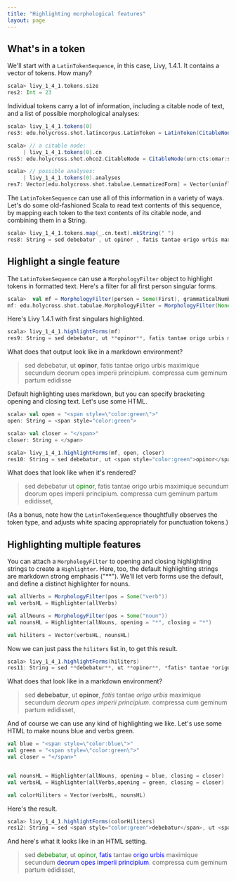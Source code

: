 ```yaml
---
title: "Highlighting morphological features"
layout: page
---
```






## What's in a token

We'll start with a `LatinTokenSequence`, in this case, Livy, 1.4.1.  It contains a vector of tokens.  How many?

```scala
scala> livy_1_4_1.tokens.size
res2: Int = 23
```

Individual tokens carry a lot of information, including a citable node of text, and a list of possible morphological analyses:

```scala
scala> livy_1_4_1.tokens(0)
res3: edu.holycross.shot.latincorpus.LatinToken = LatinToken(CitableNode(urn:cts:omar:stoa0179.stoa001.omar_tkns:1.4.1.0,sed),LexicalToken,Vector(uninflected form: conjunction))

scala> // a citable node:
     | livy_1_4_1.tokens(0).cn
res5: edu.holycross.shot.ohco2.CitableNode = CitableNode(urn:cts:omar:stoa0179.stoa001.omar_tkns:1.4.1.0,sed)

scala> // possible analyses:
     | livy_1_4_1.tokens(0).analyses
res7: Vector[edu.holycross.shot.tabulae.LemmatizedForm] = Vector(uninflected form: conjunction)
```

The `LatinTokenSequence` can use all of this information in a variety of ways.  Let's do some old-fashioned Scala to read text contents of this sequence, by mapping each token to the text contents of its citable node, and combining them in a String.

```scala
scala> livy_1_4_1.tokens.map(_.cn.text).mkString(" ")
res8: String = sed debebatur , ut opinor , fatis tantae origo urbis maximique secundum deorum opes imperii principium . compressa cum geminum partum edidisset ,
```


## Highlight a single feature

The `LatinTokenSequence` can use a `MorphologyFilter` object to highlight tokens in formatted text.  Here's a filter for all first person singular forms.

```scala
scala>  val mf = MorphologyFilter(person = Some(First), grammaticalNumber = Some(Singular))
mf: edu.holycross.shot.tabulae.MorphologyFilter = MorphologyFilter(None,Some(First),Some(Singular),None,None,None,None,None,None,None)
 ```


Here's Livy 1.4.1 with first singulars highlighted.

```scala
scala> livy_1_4_1.highlightForms(mf)
res9: String = sed debebatur, ut **opinor**, fatis tantae origo urbis maximique secundum deorum opes imperii principium. compressa cum geminum partum edidisset,
```

What does that output look like in a markdown environment?

>sed debebatur, ut **opinor**, fatis tantae origo urbis maximique secundum deorum opes imperii principium. compressa cum geminum partum edidisse


Default highlighting uses markdown, but you can specify bracketing opening and closing text.  Let's use some HTML.

```scala
scala> val open = "<span style=\"color:green\">"
open: String = <span style="color:green">

scala> val closer = "</span>"
closer: String = </span>

scala> livy_1_4_1.highlightForms(mf, open, closer)
res10: String = sed debebatur, ut <span style="color:green">opinor</span>, fatis tantae origo urbis maximique secundum deorum opes imperii principium. compressa cum geminum partum edidisset,
```

What does that look like when it's rendered?


> sed debebatur  ut <span style="color:green">opinor</span>, fatis tantae origo urbis maximique secundum deorum opes imperii principium. compressa cum geminum partum edidisset,

(As a bonus, note how the `LatinTokenSequence` thoughtfully observes the token type, and adjusts white spacing appropriately for punctuation tokens.)

## Highlighting multiple features

You can attach a `MorphologyFilter` to opening and closing highlighting strings to create a `Highlighter`.  Here, too, the default highlighting strings are markdown strong emphasis ("**").  We'll let verb forms use the default, and define a distinct highlighter for nouns.

```scala
val allVerbs = MorphologyFilter(pos = Some("verb"))
val verbsHL = Highlighter(allVerbs)

val allNouns = MorphologyFilter(pos = Some("noun"))
val nounsHL = Highlighter(allNouns, opening = "*", closing = "*")

val hiliters = Vector(verbsHL, nounsHL)
```

Now we can just pass the `hiliters` list in, to get this result.

```scala
scala> livy_1_4_1.highlightForms(hiliters)
res11: String = sed **debebatur**, ut **opinor**, *fatis* tantae *origo* *urbis* maximique secundum *deorum* *opes* *imperii* *principium*. compressa cum geminum partum edidisset,
```

What does that look like in a markdown environment?

>sed **debebatur**, ut **opinor**, *fatis* tantae *origo* *urbis* maximique secundum *deorum* *opes* *imperii* *principium*. compressa cum geminum partum edidisset,

And of course we can use any kind of highlighting we like.  Let's use some HTML to make nouns blue and verbs green.

```scala
val blue = "<span style=\"color:blue\">"
val green = "<span style=\"color:green\">"
val closer = "</span>"


val nounsHL = Highlighter(allNouns, opening = blue, closing = closer)
val verbsHL = Highlighter(allVerbs,opening = green, closing = closer)

val colorHiliters = Vector(verbsHL, nounsHL)
```

Here's the result.

```scala
scala> livy_1_4_1.highlightForms(colorHiliters)
res12: String = sed <span style="color:green">debebatur</span>, ut <span style="color:green">opinor</span>, <span style="color:blue">fatis</span> tantae <span style="color:blue">origo</span> <span style="color:blue">urbis</span> maximique secundum <span style="color:blue">deorum</span> <span style="color:blue">opes</span> <span style="color:blue">imperii</span> <span style="color:blue">principium</span>. compressa cum geminum partum edidisset,
```

And here's what it looks like in an HTML setting.

>sed <span style="color:green">debebatur</span>, ut <span style="color:green">opinor</span>, <span style="color:blue">fatis</span> tantae <span style="color:blue">origo</span> <span style="color:blue">urbis</span> maximique secundum <span style="color:blue">deorum</span> <span style="color:blue">opes</span> <span style="color:blue">imperii</span> <span style="color:blue">principium</span>. compressa cum geminum partum edidisset,

